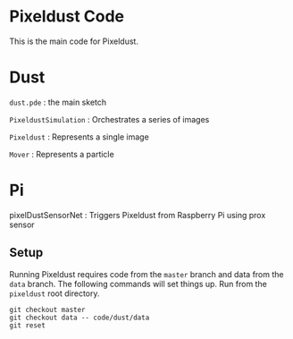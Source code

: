 # Pixeldust Code

This is the main code for Pixeldust.

# Dust

`dust.pde`
: the main sketch

`PixeldustSimulation`
: Orchestrates a series of images

`Pixeldust`
: Represents a single image

`Mover`
: Represents a particle

# Pi

pixelDustSensorNet
: Triggers Pixeldust from Raspberry Pi using prox sensor

## Setup

Running Pixeldust requires code from the `master` branch and data from the `data` branch. The following commands will set things up. Run from the `pixeldust` root directory.

    git checkout master
    git checkout data -- code/dust/data
    git reset


